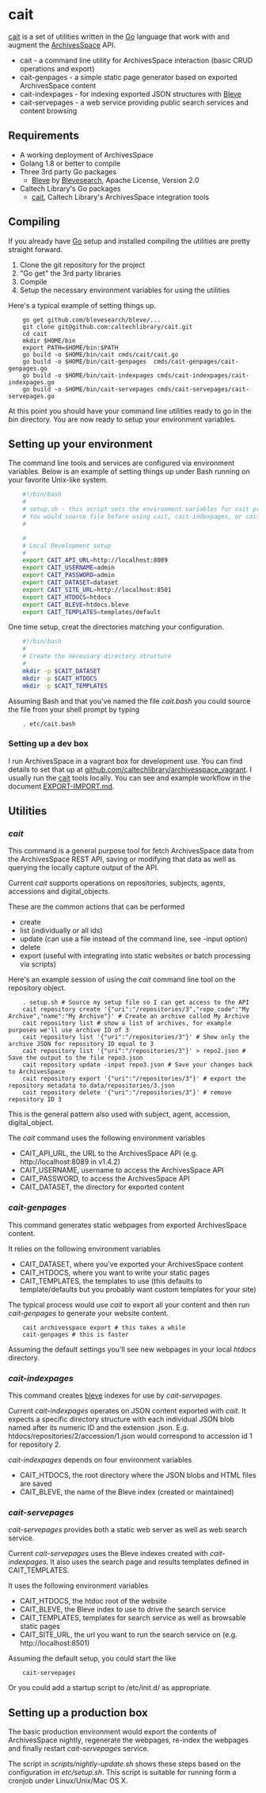
# cait

[cait](https://github.com/caltechlibrary/cait) is a set of utilities written in the [Go](http://golang.org) language that work with and augment the [ArchivesSpace](http://archivesspace.org) API.

+ cait - a command line utility for ArchivesSpace interaction (basic CRUD operations and export)
+ cait-genpages - a simple static page generator based on exported ArchivesSpace content
+ cait-indexpages - for indexing exported JSON structures with [Bleve](https://github.com/blevesearch/bleve)
+ cait-servepages - a web service providing public search services and content browsing

## Requirements

+ A working deployment of ArchivesSpace
+ Golang 1.8 or better to compile
+ Three 3rd party Go packages
    + [Bleve](https://github.com/blevesearch/bleve) by [Blevesearch](http://blevesearch.com), Apache License, Version 2.0
+ Caltech Library's Go packages
    + [cait](https://github.com/caltechlibrary/cait), Caltech Library's ArchivesSpace integration tools

## Compiling

If you already have [Go](https://golang.org) setup and installed compiling the utilities are pretty straight forward.

1. Clone the git repository for the project
2. "Go get" the 3rd party libraries
3. Compile
4. Setup the necessary environment variables for using the utilities

Here's a typical example of setting things up.

```
    go get github.com/blevesearch/bleve/...
    git clone git@github.com:caltechlibrary/cait.git
    cd cait
    mkdir $HOME/bin
    export PATH=$HOME/bin:$PATH
    go build -o $HOME/bin/cait cmds/cait/cait.go
    go build -o $HOME/bin/cait-genpages  cmds/cait-genpages/cait-genpages.go
    go build -o $HOME/bin/cait-indexpages cmds/cait-indexpages/cait-indexpages.go
    go build -o $HOME/bin/cait-servepages cmds/cait-servepages/cait-servepages.go
```

At this point you should have your command line utilities ready to go in the *bin* directory. You are now ready to setup your environment variables.


## Setting up your environment

The command line tools and services are configured via environment variables. Below is an example of setting things up under Bash running on your favorite Unix-like system.


```bash
    #!/bin/bash
    #
    # setup.sh - this script sets the environment variables for cait project.
    # You would source file before using cait, cait-indexpages, or cait-servepages.
    #

    #
    # Local Development setup
    #
    export CAIT_API_URL=http://localhost:8089
    export CAIT_USERNAME=admin
    export CAIT_PASSWORD=admin
    export CAIT_DATASET=dataset
    export CAIT_SITE_URL=http://localhost:8501
    export CAIT_HTDOCS=htdocs
    export CAIT_BLEVE=htdocs.bleve
    export CAIT_TEMPLATES=templates/default

```

One time setup, creat the directories matching your configuration.


```bash
    #!/bin/bash
    #
    # Create the necessary directory structure
    #
    mkdir -p $CAIT_DATASET
    mkdir -p $CAIT_HTDOCS
    mkdir -p $CAIT_TEMPLATES
```

Assuming Bash and that you've named the file _cait.bash_ you could
source the file from your shell prompt by typing

```
    . etc/cait.bash
```


### Setting up a dev box

I run ArchivesSpace in a vagrant box for development use. You can find details to set that up at [github.com/caltechlibrary/archivesspace_vagrant](https://github.com/caltechlibrary/archivesspace_vagrant).  I usually run the [cait](https://github.com/caltechlibrary/cait) tools locally. You can see and example workflow in the document [EXPORT-IMPORT.md](EXPORT-IMPORT.md).

## Utilities

### _cait_

This command is a general purpose tool for fetch ArchivesSpace data from the
ArchivesSpace REST API, saving or modifying that data as well as querying the
locally capture output of the API.

Current _cait_ supports operations on repositories, subjects, agents, accessions and digital_objects.

These are the common actions that can be performed

+ create
+ list (individually or all ids)
+ update (can use a file instead of the command line, see -input option)
+ delete
+ export (useful with integrating into static websites or batch processing via scripts)

Here's an example session of using the _cait_ command line tool on the repository object.

```shell
    . setup.sh # Source my setup file so I can get access to the API
    cait repository create '{"uri":"/repositories/3","repo_code":"My Archive","name":"My Archive"}' # Create an archive called My Archive
    cait repository list # show a list of archives, for example purposes we'll use archive ID of 3
    cait repository list '{"uri":"/repositories/3"}' # Show only the archive JSON for repository ID equal to 3
    cait repository list '{"uri":"/repositories/3"}' > repo2.json # Save the output to the file repo3.json
    cait repository update -input repo3.json # Save your changes back to ArchivesSpace
    cait repository export '{"uri":"/repositories/3"}' # export the repository metadata to data/repositories/3.json
    cait repository delete '{"uri":"/repositories/3"}' # remove repository ID 3
```

This is the general pattern also used with subject, agent, accession, digital_object.


The _cait_ command uses the following environment variables

+ CAIT_API_URL, the URL to the ArchivesSpace API (e.g. http://localhost:8089 in v1.4.2)
+ CAIT_USERNAME, username to access the ArchivesSpace API
+ CAIT_PASSWORD, to access the ArchivesSpace API
+ CAIT_DATASET, the directory for exported content

### _cait-genpages_

This command generates static webpages from exported ArchivesSpace content.

It relies on the following environment variables

+ CAIT_DATASET, where you've exported your ArchivesSpace content
+ CAIT_HTDOCS, where you want to write your static pages
+ CAIT_TEMPLATES, the templates to use (this defaults to template/defaults but you probably want custom templates for your site)

The typical process would use _cait_ to export all your content and then run _cait-genpages_ to generate your website content.

```
    cait archivesspace export # this takes a while
    cait-genpages # this is faster
```

Assuming the default settings you'll see new webpages in your local *htdocs* directory.


### _cait-indexpages_

This command creates [bleve](http://blevesearch.com) indexes for use by _cait-servepages_.

Current _cait-indexpages_ operates on JSON content exported with _cait_. It expects
a specific directory structure with each individual JSON blob named after its
numeric ID and the extension .json. E.g. htdocs/repositories/2/accession/1.json would
correspond to accession id 1 for repository 2.

_cait-indexpages_ depends on four environment variables

+ CAIT_HTDOCS, the root directory where the JSON blobs and HTML files are saved
+ CAIT_BLEVE, the name of the Bleve index (created or maintained)

### _cait-servepages_

_cait-servepages_ provides both a static web server as well as web search service.

Current _cait-servepages_ uses the Bleve indexes created with _cait-indexpages_. It also
uses the search page and results templates defined in CAIT_TEMPLATES.

It uses the following environment variables

+ CAIT_HTDOCS, the htdoc root of the website
+ CAIT_BLEVE, the Bleve index to use to drive the search service
+ CAIT_TEMPLATES, templates for search service as well as browsable static pages
+ CAIT_SITE_URL, the url you want to run the search service on (e.g. http://localhost:8501)

Assuming the default setup, you could start the like

```
    cait-servepages
```

Or you could add a startup script to /etc/init.d/ as appropriate.

## Setting up a production box

The basic production environment would export the contents of ArchivesSpace nightly, regenerate the webpages, re-index the webpages and finally restart _cait-servepages_ service.

The script in *scripts/nightly-update.sh* shows these steps based on the configuration in *etc/setup.sh*. This script is suitable for running form a cronjob under Linux/Unix/Mac OS X.
